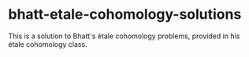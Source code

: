 # bhatt-etale-cohomology-solutions
This is a solution to Bhatt's étale cohomology problems, provided in his étale cohomology class.
